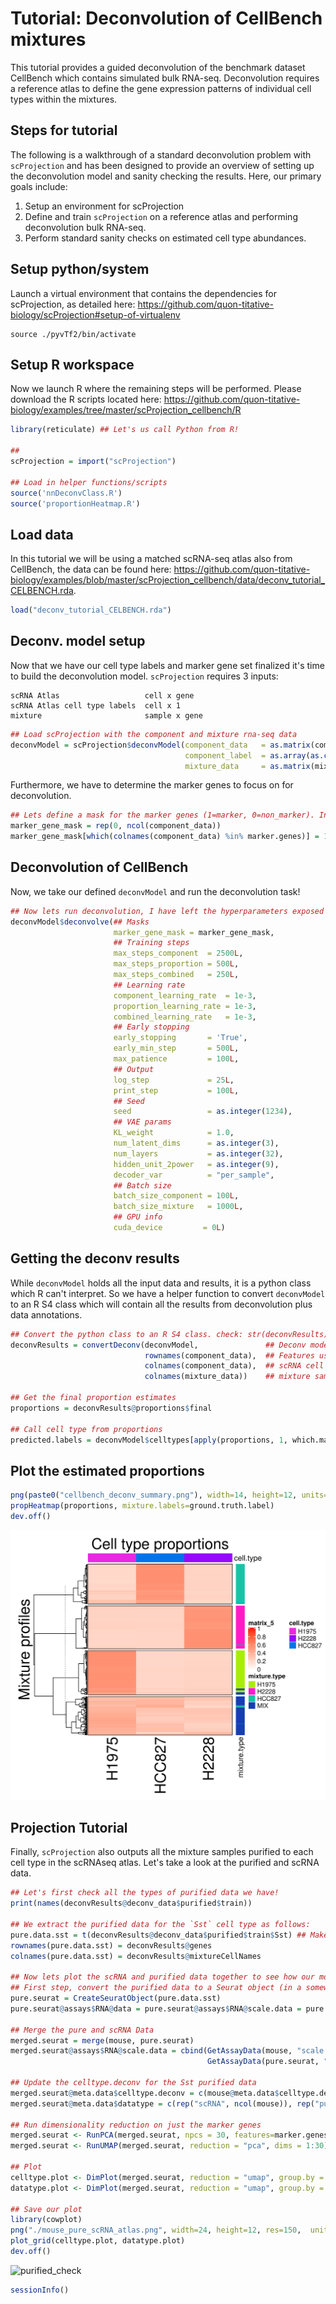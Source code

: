 # Tutorial: Deconvolution of CellBench mixtures

This tutorial provides a guided deconvolution of the benchmark dataset CellBench which contains simulated bulk RNA-seq. Deconvolution requires a reference atlas to define the gene expression patterns of individual cell types within the mixtures.

## Steps for tutorial
The following is a walkthrough of a standard deconvolution problem with `scProjection` and has been designed to provide an overview of setting up the deconvolution model and sanity checking the results. Here, our primary goals include:

1. Setup an environment for scProjection
2. Define and train `scProjection` on a reference atlas and performing deconvolution bulk RNA-seq.
3. Perform standard sanity checks on estimated cell type abundances.

## Setup python/system
Launch a virtual environment that contains the dependencies for scProjection, as detailed here: https://github.com/quon-titative-biology/scProjection#setup-of-virtualenv
```shell
source ./pyvTf2/bin/activate
```

## Setup R workspace
Now we launch R where the remaining steps will be performed. Please download the R scripts located here: https://github.com/quon-titative-biology/examples/tree/master/scProjection_cellbench/R

```R
library(reticulate) ## Let's us call Python from R!

##
scProjection = import("scProjection")

## Load in helper functions/scripts
source('nnDeconvClass.R')
source('proportionHeatmap.R')

```

## Load data
In this tutorial we will be using a matched scRNA-seq atlas also from CellBench, the data can be found here: https://github.com/quon-titative-biology/examples/blob/master/scProjection_cellbench/data/deconv_tutorial_CELBENCH.rda.
```R
load("deconv_tutorial_CELBENCH.rda")
```

## Deconv. model setup
Now that we have our cell type labels and marker gene set finalized it's time to build the deconvolution model.
`scProjection` requires 3 inputs:
```text
scRNA Atlas                   cell x gene
scRNA Atlas cell type labels  cell x 1
mixture                       sample x gene
```
```R
## Load scProjection with the component and mixture rna-seq data
deconvModel = scProjection$deconvModel(component_data   = as.matrix(component_data),
                                       component_label  = as.array(as.character(component_label)),
                                       mixture_data     = as.matrix(mixture_data))


```

Furthermore, we have to determine the marker genes to focus on for deconvolution.
```R
## Lets define a mask for the marker genes (1=marker, 0=non_marker). In the case, all the genes are marker genes!
marker_gene_mask = rep(0, ncol(component_data))
marker_gene_mask[which(colnames(component_data) %in% marker.genes)] = 1
```

## Deconvolution of CellBench
Now, we take our defined `deconvModel` and run the deconvolution task!

```R
## Now lets run deconvolution, I have left the hyperparameters exposed here so you can see the different ways that the model could be tuned.
deconvModel$deconvolve(## Masks
                       marker_gene_mask = marker_gene_mask,
                       ## Training steps
                       max_steps_component  = 2500L,
                       max_steps_proportion = 500L,
                       max_steps_combined   = 250L,
                       ## Learning rate
                       component_learning_rate  = 1e-3,
                       proportion_learning_rate = 1e-3,
                       combined_learning_rate   = 1e-3,
                       ## Early stopping
                       early_stopping       = 'True',
                       early_min_step       = 500L,
                       max_patience         = 100L,
                       ## Output
                       log_step             = 25L,
                       print_step           = 100L,
                       ## Seed
                       seed                 = as.integer(1234),
                       ## VAE params
                       KL_weight            = 1.0,
                       num_latent_dims      = as.integer(3),
                       num_layers           = as.integer(32),
                       hidden_unit_2power   = as.integer(9),
                       decoder_var          = "per_sample",
                       ## Batch size
                       batch_size_component = 100L,
                       batch_size_mixture   = 1000L,
                       ## GPU info
                       cuda_device         = 0L)
```

## Getting the deconv results
While `deconvModel` holds all the input data and results, it is a python class which R can't interpret. So we have a helper function to convert `deconvModel` to an R S4 class which will contain all the results from deconvolution plus data annotations.
```R
## Convert the python class to an R S4 class. check: str(deconvResults)
deconvResults = convertDeconv(deconvModel,               ## Deconv model object
                              rownames(component_data),  ## Features used during deconvolution
                              colnames(component_data),  ## scRNA cell ids
                              colnames(mixture_data))    ## mixture sample ids

## Get the final proportion estimates
proportions = deconvResults@proportions$final

## Call cell type from proportions
predicted.labels = deconvModel$celltypes[apply(proportions, 1, which.max)]
```

## Plot the estimated proportions
```R
png(paste0("cellbench_deconv_summary.png"), width=14, height=12, units="in", res=600)
propHeatmap(proportions, mixture.labels=ground.truth.label)
dev.off()
```

![](https://github.com/quon-titative-biology/examples/blob/master/scProjection_cellbench/figures/cellbench_deconv_summary.png)

<!-- ## Proportion sanity check
Let's take a quick look at the proportions and make sure the marker gene expression supports the estimated cell type proportions.
```R
proportionSanityCheck(deconvResults,
                      mixture_data,
                      data = "scale.data", ## "data" or "scale.data" from Seurat object
                      filename="./mouse_patchseq_deconv_sanity.png",
                      marker.anno=marker.anno.df)
```
![proportion_check](https://github.com/ucdavis/quonlab/blob/master/development/deconvAllen/deconvTutorial/mouse_patchseq_example_run.png) -->

## Projection Tutorial
Finally, `scProjection` also outputs all the mixture samples purified to each cell type in the scRNAseq atlas. Let's take a look at the purified and scRNA data.
```R
## Let's first check all the types of purified data we have!
print(names(deconvResults@deconv_data$purified$train))

## We extract the purified data for the `Sst` cell type as follows:
pure.data.sst = t(deconvResults@deconv_data$purified$train$Sst) ## Make gene x cell for now
rownames(pure.data.sst) = deconvResults@genes
colnames(pure.data.sst) = deconvResults@mixtureCellNames

## Now lets plot the scRNA and purified data together to see how our model performed.
## First step, convert the purified data to a Seurat object (in a somewhat hacky way)
pure.seurat = CreateSeuratObject(pure.data.sst)
pure.seurat@assays$RNA@data = pure.seurat@assays$RNA@scale.data = pure.data.sst

## Merge the pure and scRNA Data
merged.seurat = merge(mouse, pure.seurat)
merged.seurat@assays$RNA@scale.data = cbind(GetAssayData(mouse, "scale.data")[rownames(pure.seurat),],
                                            GetAssayData(pure.seurat, "scale.data")[rownames(pure.seurat),])

## Update the celltype.deconv for the Sst purified data
merged.seurat@meta.data$celltype.deconv = c(mouse@meta.data$celltype.deconv, rep("Sst", ncol(pure.seurat)))
merged.seurat@meta.data$datatype = c(rep("scRNA", ncol(mouse)), rep("purifiedSst", ncol(pure.seurat)))

## Run dimensionality reduction on just the marker genes
merged.seurat <- RunPCA(merged.seurat, npcs = 30, features=marker.genes, verbose = FALSE)
merged.seurat <- RunUMAP(merged.seurat, reduction = "pca", dims = 1:30)

## Plot
celltype.plot <- DimPlot(merged.seurat, reduction = "umap", group.by = "celltype.deconv", label=TRUE, repel=TRUE)
datatype.plot <- DimPlot(merged.seurat, reduction = "umap", group.by = "datatype", label=TRUE, repel=TRUE)

## Save our plot
library(cowplot)
png("./mouse_pure_scRNA_atlas.png", width=24, height=12, res=150,  units="in")
plot_grid(celltype.plot, datatype.plot)
dev.off()
```
![purified_check]()

```R
sessionInfo()
```
